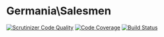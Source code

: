 # Germania\Salesmen


[![Scrutinizer Code Quality](https://scrutinizer-ci.com/g/GermaniaKG/Salesmen/badges/quality-score.png?b=master)](https://scrutinizer-ci.com/g/GermaniaKG/Salesmen/?branch=master)
[![Code Coverage](https://scrutinizer-ci.com/g/GermaniaKG/Salesmen/badges/coverage.png?b=master)](https://scrutinizer-ci.com/g/GermaniaKG/Salesmen/?branch=master)
[![Build Status](https://scrutinizer-ci.com/g/GermaniaKG/Salesmen/badges/build.png?b=master)](https://scrutinizer-ci.com/g/GermaniaKG/Salesmen/build-status/master)
